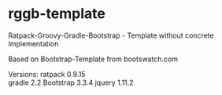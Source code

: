 # rggb-template
Ratpack-Groovy-Gradle-Bootstrap - Template without concrete Implementation

Based on Bootstrap-Template from bootswatch.com

Versions: 
ratpack     0.9.15    
gradle      2.2 
Bootstrap   3.3.4 
jquery      1.11.2
